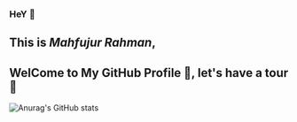 ### HeY 👋
## This is *Mahfujur Rahman*,
## WelCome to My GitHub Profile :revolving_hearts:, let's have a tour :punch:

![Anurag's GitHub stats](https://github-readme-stats.vercel.app/api?username=MahfujAhsan&theme=cobalt&show_icons=true)
